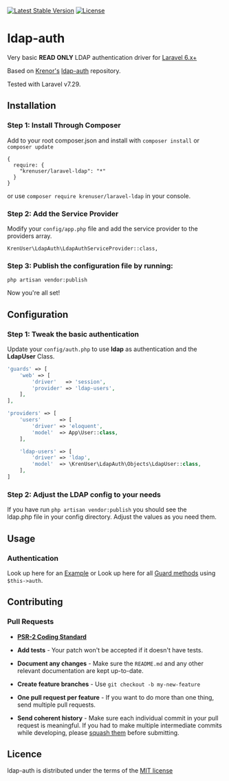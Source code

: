 [![Latest Stable Version](https://img.shields.io/packagist/v/krenuser/ldap-auth.svg?style=flat-square)](https://packagist.org/packages/krenuser/ldap-auth)
[![License](https://img.shields.io/packagist/l/krenuser/ldap-auth.svg?style=flat-square)](https://packagist.org/packages/krenuser/ldap-auth)

# ldap-auth

Very basic **READ ONLY** LDAP authentication driver for [Laravel 6.x+](http://laravel.com/)  

Based on [Krenor's](https://github.com/krenor/) [ldap-auth](https://github.com/krenor/ldap-auth) repository.

Tested with Laravel v7.29.


## Installation

### Step 1: Install Through Composer

Add to your root composer.json and install with `composer install` or `composer update`

    {
      require: {
        "krenuser/laravel-ldap": "*"
      }
    }

or use `composer require krenuser/laravel-ldap` in your console.

### Step 2: Add the Service Provider

Modify your `config/app.php` file and add the service provider to the providers array.

    KrenUser\LdapAuth\LdapAuthServiceProvider::class,
    
### Step 3: Publish the configuration file by running:

`php artisan vendor:publish`  

Now you're all set!

## Configuration

### Step 1: Tweak the basic authentication


Update your `config/auth.php` to use **ldap** as authentication and the **LdapUser** Class.

```php
'guards' => [
  	'web' => [
  		'driver'   => 'session',
  		'provider' => 'ldap-users',
	],
],

'providers' => [
	'users'      => [
		'driver' => 'eloquent',
		'model'  => App\User::class,
	],

	'ldap-users' => [
		'driver' => 'ldap',
		'model'  => \KrenUser\LdapAuth\Objects\LdapUser::class,
	],
]
```


### Step 2: Adjust the LDAP config to your needs

If you have run `php artisan vendor:publish` you should see the  
ldap.php file in your config directory. Adjust the values as you need them.

## Usage

### Authentication
Look up here for an [Example](https://github.com/krenor/ldap-auth/blob/master/EXAMPLE.md) or
Look up here for all [Guard methods](https://github.com/neoascetic/laravel-framework/blob/master/src/Illuminate/Auth/Guard.php) using `$this->auth`.


## Contributing

### Pull Requests

- **[PSR-2 Coding Standard](https://github.com/php-fig/fig-standards/blob/master/accepted/PSR-2-coding-style-guide.md)**

- **Add tests** - Your patch won't be accepted if it doesn't have tests.

- **Document any changes** - Make sure the `README.md` and any other relevant documentation are kept up-to-date.

- **Create feature branches** - Use `git checkout -b my-new-feature`

- **One pull request per feature** - If you want to do more than one thing, send multiple pull requests.

- **Send coherent history** - Make sure each individual commit in your pull request is meaningful. If you had to make multiple intermediate commits while developing, please [squash them](http://www.git-scm.com/book/en/v2/Git-Tools-Rewriting-History#Changing-Multiple-Commit-Messages) before submitting.


## Licence

ldap-auth is distributed under the terms of the [MIT license](https://github.com/krenor/ldap-auth/blob/master/LICENSE.md)
